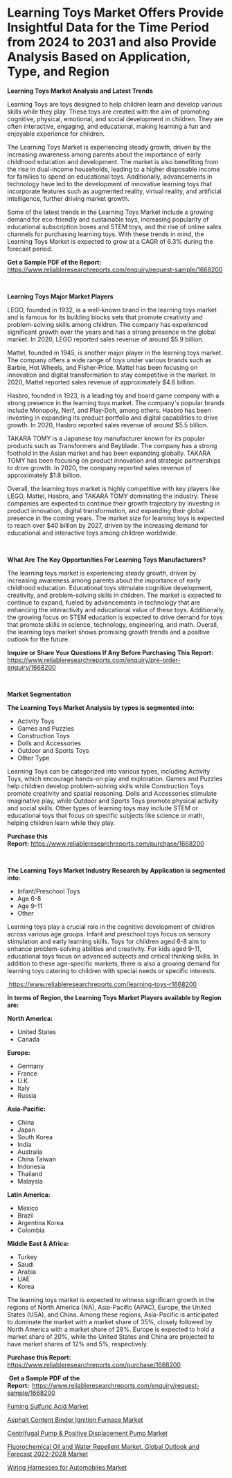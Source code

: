 <p><h1>Learning Toys Market Offers Provide Insightful Data for the Time Period from 2024 to 2031 and also Provide Analysis Based on Application, Type, and Region</h1></p><p><strong>Learning Toys Market Analysis and Latest Trends</strong></p>
<p><p>Learning Toys are toys designed to help children learn and develop various skills while they play. These toys are created with the aim of promoting cognitive, physical, emotional, and social development in children. They are often interactive, engaging, and educational, making learning a fun and enjoyable experience for children.</p><p>The Learning Toys Market is experiencing steady growth, driven by the increasing awareness among parents about the importance of early childhood education and development. The market is also benefiting from the rise in dual-income households, leading to a higher disposable income for families to spend on educational toys. Additionally, advancements in technology have led to the development of innovative learning toys that incorporate features such as augmented reality, virtual reality, and artificial intelligence, further driving market growth.</p><p>Some of the latest trends in the Learning Toys Market include a growing demand for eco-friendly and sustainable toys, increasing popularity of educational subscription boxes and STEM toys, and the rise of online sales channels for purchasing learning toys. With these trends in mind, the Learning Toys Market is expected to grow at a CAGR of 6.3% during the forecast period.</p></p>
<p><strong>Get a Sample PDF of the Report:&nbsp;</strong> <a href="https://www.reliableresearchreports.com/enquiry/request-sample/1668200">https://www.reliableresearchreports.com/enquiry/request-sample/1668200</a></p>
<p>&nbsp;</p>
<p><strong>Learning Toys Major Market Players</strong></p>
<p><p>LEGO, founded in 1932, is a well-known brand in the learning toys market and is famous for its building blocks sets that promote creativity and problem-solving skills among children. The company has experienced significant growth over the years and has a strong presence in the global market. In 2020, LEGO reported sales revenue of around $5.9 billion.</p><p>Mattel, founded in 1945, is another major player in the learning toys market. The company offers a wide range of toys under various brands such as Barbie, Hot Wheels, and Fisher-Price. Mattel has been focusing on innovation and digital transformation to stay competitive in the market. In 2020, Mattel reported sales revenue of approximately $4.6 billion.</p><p>Hasbro, founded in 1923, is a leading toy and board game company with a strong presence in the learning toys market. The company's popular brands include Monopoly, Nerf, and Play-Doh, among others. Hasbro has been investing in expanding its product portfolio and digital capabilities to drive growth. In 2020, Hasbro reported sales revenue of around $5.5 billion.</p><p>TAKARA TOMY is a Japanese toy manufacturer known for its popular products such as Transformers and Beyblade. The company has a strong foothold in the Asian market and has been expanding globally. TAKARA TOMY has been focusing on product innovation and strategic partnerships to drive growth. In 2020, the company reported sales revenue of approximately $1.8 billion.</p><p>Overall, the learning toys market is highly competitive with key players like LEGO, Mattel, Hasbro, and TAKARA TOMY dominating the industry. These companies are expected to continue their growth trajectory by investing in product innovation, digital transformation, and expanding their global presence in the coming years. The market size for learning toys is expected to reach over $40 billion by 2027, driven by the increasing demand for educational and interactive toys among children worldwide.</p></p>
<p>&nbsp;</p>
<p><strong>What Are The Key Opportunities For Learning Toys Manufacturers?</strong></p>
<p><p>The learning toys market is experiencing steady growth, driven by increasing awareness among parents about the importance of early childhood education. Educational toys stimulate cognitive development, creativity, and problem-solving skills in children. The market is expected to continue to expand, fueled by advancements in technology that are enhancing the interactivity and educational value of these toys. Additionally, the growing focus on STEM education is expected to drive demand for toys that promote skills in science, technology, engineering, and math. Overall, the learning toys market shows promising growth trends and a positive outlook for the future.</p></p>
<p><strong>Inquire or Share Your Questions If Any Before Purchasing This Report:</strong> <a href="https://www.reliableresearchreports.com/enquiry/pre-order-enquiry/1668200">https://www.reliableresearchreports.com/enquiry/pre-order-enquiry/1668200</a></p>
<p>&nbsp;</p>
<p><strong>Market Segmentation</strong></p>
<p><strong>The Learning Toys Market Analysis by types is segmented into:</strong></p>
<p><ul><li>Activity Toys</li><li>Games and Puzzles</li><li>Construction Toys</li><li>Dolls and Accessories</li><li>Outdoor and Sports Toys</li><li>Other Type</li></ul></p>
<p><p>Learning Toys can be categorized into various types, including Activity Toys, which encourage hands-on play and exploration. Games and Puzzles help children develop problem-solving skills while Construction Toys promote creativity and spatial reasoning. Dolls and Accessories stimulate imaginative play, while Outdoor and Sports Toys promote physical activity and social skills. Other types of learning toys may include STEM or educational toys that focus on specific subjects like science or math, helping children learn while they play.</p></p>
<p><strong>Purchase this Report:&nbsp;</strong><a href="https://www.reliableresearchreports.com/purchase/1668200">https://www.reliableresearchreports.com/purchase/1668200</a></p>
<p>&nbsp;</p>
<p><strong>The Learning Toys Market Industry Research by Application is segmented into:</strong></p>
<p><ul><li>Infant/Preschool Toys</li><li>Age 6-8</li><li>Age 9-11</li><li>Other</li></ul></p>
<p><p>Learning toys play a crucial role in the cognitive development of children across various age groups. Infant and preschool toys focus on sensory stimulation and early learning skills. Toys for children aged 6-8 aim to enhance problem-solving abilities and creativity. For kids aged 9-11, educational toys focus on advanced subjects and critical thinking skills. In addition to these age-specific markets, there is also a growing demand for learning toys catering to children with special needs or specific interests.</p></p>
<p><a href="https://www.reliableresearchreports.com/learning-toys-r1668200">&nbsp;https://www.reliableresearchreports.com/learning-toys-r1668200</a></p>
<p><strong>In terms of Region, the Learning Toys Market Players available by Region are:</strong></p>
<p>
    <p> <strong> North America: </strong>
        <ul>
            <li>United States</li>
            <li>Canada</li>
        </ul>
        </p> 
    <p> <strong> Europe: </strong>
        <ul>
            <li>Germany</li>
            <li>France</li>
            <li>U.K.</li>
            <li>Italy</li>
            <li>Russia</li>
        </ul>
        </p> 
    <p> <strong> Asia-Pacific: </strong>
        <ul>
            <li>China</li>
            <li>Japan</li>
            <li>South Korea</li>
            <li>India</li>
            <li>Australia</li>
            <li>China Taiwan</li>
            <li>Indonesia</li>
            <li>Thailand</li>
            <li>Malaysia</li>
        </ul>
        </p> 
    <p> <strong> Latin America: </strong>
        <ul>
            <li>Mexico</li>
            <li>Brazil</li>
            <li>Argentina Korea</li>
            <li>Colombia</li>
        </ul>
        </p> 
    <p> <strong> Middle East & Africa: </strong>
        <ul>
            <li>Turkey</li>
            <li>Saudi</li>
            <li>Arabia</li>
            <li>UAE</li>
            <li>Korea</li>
        </ul>
    </p>
    </p>
<p><p>The learning toys market is expected to witness significant growth in the regions of North America (NA), Asia-Pacific (APAC), Europe, the United States (USA), and China. Among these regions, Asia-Pacific is anticipated to dominate the market with a market share of 35%, closely followed by North America with a market share of 28%. Europe is expected to hold a market share of 20%, while the United States and China are projected to have market shares of 12% and 5%, respectively.</p></p>
<p><strong>Purchase this Report: </strong><a href="https://www.reliableresearchreports.com/purchase/1668200">https://www.reliableresearchreports.com/purchase/1668200</a></p>
<p>&nbsp;<strong>Get a Sample PDF of the Report:&nbsp;&nbsp;</strong><a href="https://www.reliableresearchreports.com/enquiry/request-sample/1668200">https://www.reliableresearchreports.com/enquiry/request-sample/1668200</a></p>
<p><strong></strong></p>
<p><p><a href="https://github.com/angelajermaine/Market-Research-Report-List-4/blob/main/fuming-sulfuric-acid-market.md">Fuming Sulfuric Acid Market</a></p><p><a href="https://www.linkedin.com/pulse/global-asphalt-content-binder-ignition-furnace-market-product-gz3if?trackingId=GyS1IlUlRta8Cz%2F5arN3TQ%3D%3D">Asphalt Content Binder Ignition Furnace Market</a></p><p><a href="https://www.linkedin.com/pulse/centrifugal-pump-positive-displacement-market-share-analysis--lpqkf?trackingId=rnNRlpY%2BS1qsHL2heZe0cA%3D%3D">Centrifugal Pump & Positive Displacement Pump Market</a></p><p><a href="https://www.linkedin.com/pulse/global-fluorochemical-oil-water-repellent-market-outlook-7ft0e?trackingId=u0HEvYXFTGifdkHFjnewFA%3D%3D">Fluorochemical Oil and Water Repellent Market, Global Outlook and Forecast 2022-2028 Market</a></p><p><a href="https://github.com/provorikovar/Market-Research-Report-List-5/blob/main/wiring-harnesses-for-automobiles-market.md">Wiring Harnesses for Automobiles Market</a></p></p>